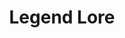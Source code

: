 ---
title: "Legend Lore"

spell:
  schools:
    - name:        "Divination"
      subschools:  []
      descriptors: []
  classes:
    - name:  "Bard"
      abbr:  "Brd"
      level: 4
    - name:  "Sorcerer/Wizard"
      abbr:  "Sor/Wiz"
      level: 6
  domains:
    - name:  "Knowledge"
      abbr:  "Knowledge"
      level: 7
  components:         [V, S, M, F]
  castingTime:        "See text"
  range:              "Personal"
  target:             "You"
  duration:           "See text"
  materialComponents: ["Incense worth at least 250 gp."]
  focus:              "Four strips of ivory (worth 50 gp each) formed into a rectangle."
  description:        |
    Legend lore brings to your mind legends about an important person, place, or thing. If the person or thing is at hand, or if you are in the place in question, the casting time is only {% die_roll 1 4 0 %}&times;10 minutes. If you have only detailed information on the person, place, or thing, the casting time is {% die_roll 1 10 0 %} days, and the resulting lore is less complete and specific (though it often provides enough information to help you find the person, place, or thing, thus allowing a better legend lore result next time). If you know only rumors, the casting time is {% die_roll 2 6 0 %} weeks, and the resulting lore is vague and incomplete (though it often directs you to more detailed information, thus allowing a better legend lore result next time).

    During the casting, you cannot engage in other than routine activities: eating, sleeping, and so forth. When completed, the divination brings legends (if any) about the person, place, or things to your mind. These may be legends that are still current, legends that have been forgotten, or even information that has never been generally known. If the person, place, or thing is not of legendary importance, you gain no information. As a rule of thumb, characters who are 11th level and higher are "legendary," as are the sorts of creatures they contend with, the major magic items they wield, and the places where they perform their key deeds.
---